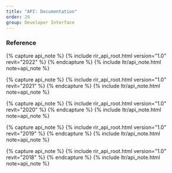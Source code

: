 ```yaml
---
title: "API: Documentation"
order: 29
group: Developer Interface
---
```


### Reference

{% capture api_note %}
{% include rir_api_root.html version="1.0" revit="2022" %}
{% endcapture %}
{% include ltr/api_note.html note=api_note %}

{% capture api_note %}
{% include rir_api_root.html version="1.0" revit="2021" %}
{% endcapture %}
{% include ltr/api_note.html note=api_note %}

{% capture api_note %}
{% include rir_api_root.html version="1.0" revit="2020" %}
{% endcapture %}
{% include ltr/api_note.html note=api_note %}

{% capture api_note %}
{% include rir_api_root.html version="1.0" revit="2019" %}
{% endcapture %}
{% include ltr/api_note.html note=api_note %}

{% capture api_note %}
{% include rir_api_root.html version="1.0" revit="2018" %}
{% endcapture %}
{% include ltr/api_note.html note=api_note %}
